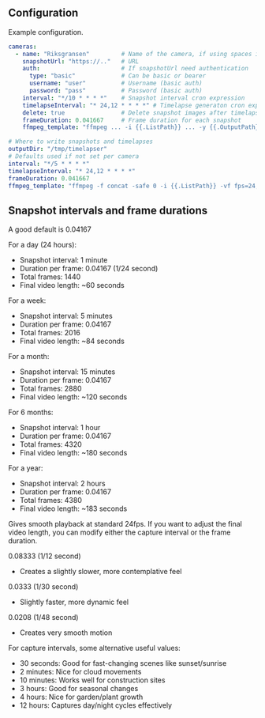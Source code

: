 ## Configuration

Example configuration.

```yaml
cameras:
  - name: "Riksgransen"         # Name of the camera, if using spaces in name it will be converted: Hello world -> helloWorld
    snapshotUrl: "https://.."   # URL
    auth:                       # If snapshotUrl need authentication
      type: "basic"             # Can be basic or bearer
      username: "user"          # Username (basic auth)
      password: "pass"          # Password (basic auth)
    interval: "*/10 * * * *"    # Snapshot interval cron expression
    timelapseInterval: "* 24,12 * * * *" # Timelapse generaton cron expression interval
    delete: true                # Delete snapshot images after timelapse generation
    frameDuration: 0.041667     # Frame duration for each snapshot
    ffmpeg_template: "ffmpeg ... -i {{.ListPath}} ... -y {{.OutputPath}}" # ffmpeg command used for timelapse generation.

# Where to write snapshots and timelapses
outputDir: "/tmp/timelapser"
# Defaults used if not set per camera
interval: "*/5 * * * *"
timelapseInterval: "* 24,12 * * * *"
frameDuration: 0.041667
ffmpeg_template: "ffmpeg -f concat -safe 0 -i {{.ListPath}} -vf fps=24,format=yuv420p -c:v libx264 -preset medium -crf 23 -movflags +faststart -y {{.OutputPath}}"
```

## Snapshot intervals and frame durations

A good default is  0.04167

For a day (24 hours):
- Snapshot interval: 1 minute
- Duration per frame: 0.04167 (1/24 second)
- Total frames: 1440
- Final video length: ~60 seconds

For a week:
- Snapshot interval: 5 minutes
- Duration per frame: 0.04167
- Total frames: 2016
- Final video length: ~84 seconds

For a month:
- Snapshot interval: 15 minutes
- Duration per frame: 0.04167
- Total frames: 2880
- Final video length: ~120 seconds

For 6 months:
- Snapshot interval: 1 hour
- Duration per frame: 0.04167
- Total frames: 4320
- Final video length: ~180 seconds

For a year:
- Snapshot interval: 2 hours
- Duration per frame: 0.04167
- Total frames: 4380
- Final video length: ~183 seconds

Gives smooth playback at standard 24fps. If you want to adjust the final video
length, you can modify either the capture interval or the frame duration.

0.08333 (1/12 second)
- Creates a slightly slower, more contemplative feel

0.0333 (1/30 second)
- Slightly faster, more dynamic feel

0.0208 (1/48 second)
- Creates very smooth motion

For capture intervals, some alternative useful values:
- 30 seconds: Good for fast-changing scenes like sunset/sunrise
- 2 minutes: Nice for cloud movements
- 10 minutes: Works well for construction sites
- 3 hours: Good for seasonal changes
- 4 hours: Nice for garden/plant growth
- 12 hours: Captures day/night cycles effectively
